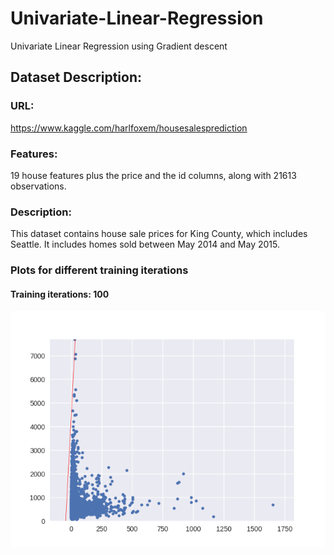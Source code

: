 # Univariate-Linear-Regression
Univariate Linear Regression using Gradient descent

## Dataset Description:
### URL: 
https://www.kaggle.com/harlfoxem/housesalesprediction

### Features: 
19 house features plus the price and the id columns, along with 21613 observations.

### Description: 
This dataset contains house sale prices for King County, which includes Seattle. It includes homes sold between May 2014 and May 2015.

### Plots for different training iterations
#### Training iterations: 100
![100 iterations](100_iterations.png)